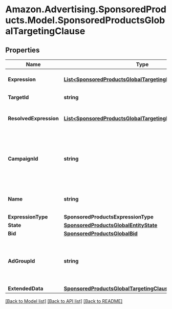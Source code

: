 # Amazon.Advertising.SponsoredProducts.Model.SponsoredProductsGlobalTargetingClause

## Properties

Name | Type | Description | Notes
------------ | ------------- | ------------- | -------------
**Expression** | [**List&lt;SponsoredProductsGlobalTargetingExpressionPredicate&gt;**](SponsoredProductsGlobalTargetingExpressionPredicate.md) | The targeting expression. | 
**TargetId** | **string** | The target identifier | 
**ResolvedExpression** | [**List&lt;SponsoredProductsGlobalTargetingExpressionPredicate&gt;**](SponsoredProductsGlobalTargetingExpressionPredicate.md) | The resolved targeting expression. | 
**CampaignId** | **string** | The identifier of the campaign to which this target is associated. | 
**Name** | **string** | Name for the targeting clause | [optional] 
**ExpressionType** | **SponsoredProductsExpressionType** |  | 
**State** | [**SponsoredProductsGlobalEntityState**](SponsoredProductsGlobalEntityState.md) |  | 
**Bid** | [**SponsoredProductsGlobalBid**](SponsoredProductsGlobalBid.md) |  | 
**AdGroupId** | **string** | The identifier of the ad group to which this target is associated. | 
**ExtendedData** | [**SponsoredProductsGlobalTargetingClauseExtendedData**](SponsoredProductsGlobalTargetingClauseExtendedData.md) |  | [optional] 

[[Back to Model list]](../README.md#documentation-for-models) [[Back to API list]](../README.md#documentation-for-api-endpoints) [[Back to README]](../README.md)

